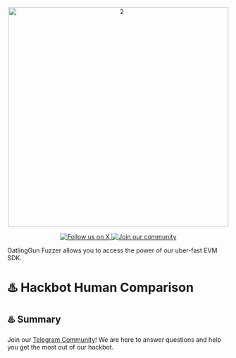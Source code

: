 
<p align="center">
  <img src="https://github.com/GatlingX/GatlingGun-Issues/assets/38335479/a66beb1a-7953-42bb-a30b-01b24417ea1c" alt="2" width="500">

</p>

<p align="center">
  <a href="https://x.com/gatling_x">
    <img src="https://img.shields.io/twitter/follow/gatling_x?style=for-the-badge&logo=x&logoColor=white" alt="Follow us on X">
  </a>
  <a href="https://t.me/+DwI1FhzS6hxkZmI0">
    <img src="https://img.shields.io/badge/Telegram-2CA5E0?style=for-the-badge&logo=telegram&logoColor=white&label=join our community" alt="Join our community">
  </a>
</p>

GatlingGun Fuzzer allows you to access the power of our uber-fast EVM SDK.

# ♨️ Hackbot Human Comparison


## ♨️ Summary




Join our [Telegram Community](https://t.me/+DwI1FhzS6hxkZmI0)! We are here to answer questions and help you get the most out of our hackbot.

